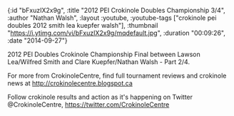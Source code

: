 {:id "bFxuzIX2x9g",
 :title "2012 PEI Crokinole Doubles Championship 3/4",
 :author "Nathan Walsh",
 :layout :youtube,
 :youtube-tags ["crokinole pei doubles 2012 smith lea kuepfer walsh"],
 :thumbnail "https://i.ytimg.com/vi/bFxuzIX2x9g/mqdefault.jpg",
 :duration "00:09:26",
 :date "2014-09-27"}

2012 PEI Doubles Crokinole Championship Final between Lawson Lea/Wilfred Smith and Clare Kuepfer/Nathan Walsh - Part 2/4.

For more from CrokinoleCentre, find full tournament reviews and crokinole news at http://crokinolecentre.blogspot.ca

Follow crokinole results and action as it's happening on Twitter @CrokinoleCentre, https://twitter.com/CrokinoleCentre
